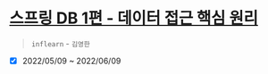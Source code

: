 # [스프링 DB 1편 - 데이터 접근 핵심 원리](https://www.inflearn.com/course/%EC%8A%A4%ED%94%84%EB%A7%81-db-1/dashboard)

> `inflearn` - `김영한`

- [x] 2022/05/09 ~ 2022/06/09
